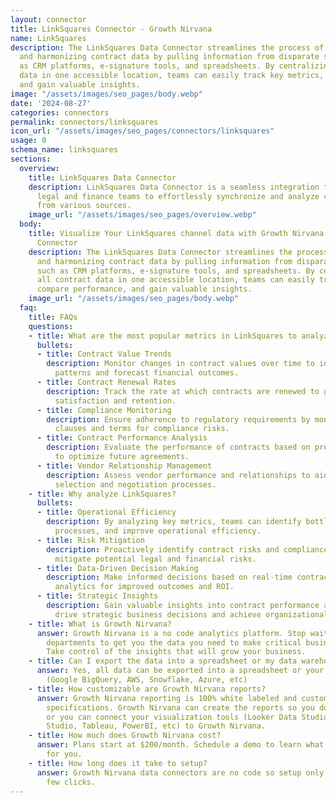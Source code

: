 ```yaml
---
layout: connector
title: LinkSquares Connector - Growth Nirvana
name: LinkSquares
description: The LinkSquares Data Connector streamlines the process of collecting
  and harmonizing contract data by pulling information from disparate systems such
  as CRM platforms, e-signature tools, and spreadsheets. By centralizing all contract
  data in one accessible location, teams can easily track key metrics, compare performance,
  and gain valuable insights.
image: "/assets/images/seo_pages/body.webp"
date: '2024-08-27'
categories: connectors
permalink: connectors/linksquares
icon_url: "/assets/images/seo_pages/connectors/linksquares"
usage: 0
schema_name: linksquares
sections:
  overview:
    title: LinkSquares Data Connector
    description: LinkSquares Data Connector is a seamless integration that enables
      legal and finance teams to effortlessly synchronize and analyze contract data
      from various sources.
    image_url: "/assets/images/seo_pages/overview.webp"
  body:
    title: Visualize Your LinkSquares channel data with Growth Nirvana's LinkSquares
      Connector
    description: The LinkSquares Data Connector streamlines the process of collecting
      and harmonizing contract data by pulling information from disparate systems
      such as CRM platforms, e-signature tools, and spreadsheets. By centralizing
      all contract data in one accessible location, teams can easily track key metrics,
      compare performance, and gain valuable insights.
    image_url: "/assets/images/seo_pages/body.webp"
  faq:
    title: FAQs
    questions:
    - title: What are the most popular metrics in LinkSquares to analyze?
      bullets:
      - title: Contract Value Trends
        description: Monitor changes in contract values over time to identify revenue
          patterns and forecast financial outcomes.
      - title: Contract Renewal Rates
        description: Track the rate at which contracts are renewed to gauge customer
          satisfaction and retention.
      - title: Compliance Monitoring
        description: Ensure adherence to regulatory requirements by monitoring contract
          clauses and terms for compliance risks.
      - title: Contract Performance Analysis
        description: Evaluate the performance of contracts based on predefined KPIs
          to optimize future agreements.
      - title: Vendor Relationship Management
        description: Assess vendor performance and relationships to aid in vendor
          selection and negotiation processes.
    - title: Why analyze LinkSquares?
      bullets:
      - title: Operational Efficiency
        description: By analyzing key metrics, teams can identify bottlenecks, streamline
          processes, and improve operational efficiency.
      - title: Risk Mitigation
        description: Proactively identify contract risks and compliance issues to
          mitigate potential legal and financial risks.
      - title: Data-Driven Decision Making
        description: Make informed decisions based on real-time contract data and
          analytics for improved outcomes and ROI.
      - title: Strategic Insights
        description: Gain valuable insights into contract performance and trends to
          drive strategic business decisions and achieve organizational goals.
    - title: What is Growth Nirvana?
      answer: Growth Nirvana is a no code analytics platform. Stop waiting for other
        departments to get you the data you need to make critical business decisions.
        Take control of the insights that will grow your business.
    - title: Can I export the data into a spreadsheet or my data warehouse?
      answer: Yes, all data can be exported into a spreadsheet or your data warehouse
        (Google BigQuery, AWS, Snowflake, Azure, etc)
    - title: How customizable are Growth Nirvana reports?
      answer: Growth Nirvana reporting is 100% white labeled and customized to your
        specifications. Growth Nirvana can create the reports so you don’t have to
        or you can connect your visualization tools (Looker Data Studio/Google Data
        Studio, Tableau, PowerBI, etc) to Growth Nirvana.
    - title: How much does Growth Nirvana cost?
      answer: Plans start at $200/month. Schedule a demo to learn what plan is best
        for you.
    - title: How long does it take to setup?
      answer: Growth Nirvana data connectors are no code so setup only requires a
        few clicks.
---
```

